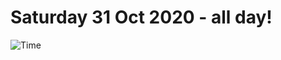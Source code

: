 # Saturday 31 Oct 2020 - all day!
![Time](https://github.com/rich-ctm/today/workflows/Time/badge.svg)

